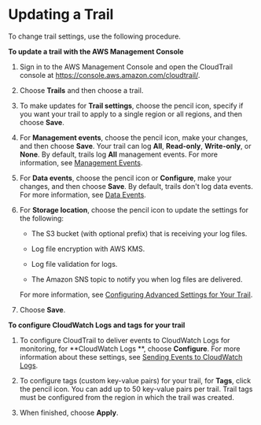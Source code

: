 # Updating a Trail<a name="cloudtrail-update-a-trail-console"></a>

To change trail settings, use the following procedure\.

**To update a trail with the AWS Management Console**

1. Sign in to the AWS Management Console and open the CloudTrail console at [https://console\.aws\.amazon\.com/cloudtrail/](https://console.aws.amazon.com/cloudtrail/)\.

1. Choose **Trails** and then choose a trail\.

1. To make updates for **Trail settings**, choose the pencil icon, specify if you want your trail to apply to a single region or all regions, and then choose **Save**\.

1. For **Management events**, choose the pencil icon, make your changes, and then choose **Save**\. Your trail can log **All**, **Read\-only**, **Write\-only**, or **None**\. By default, trails log **All** management events\. For more information, see [Management Events](logging-management-and-data-events-with-cloudtrail.md#logging-management-events)\.

1. For **Data events**, choose the pencil icon or **Configure**, make your changes, and then choose **Save**\. By default, trails don't log data events\. For more information, see [Data Events](logging-management-and-data-events-with-cloudtrail.md#logging-data-events)\.

1. For **Storage location**, choose the pencil icon to update the settings for the following: 

   + The S3 bucket \(with optional prefix\) that is receiving your log files\.

   + Log file encryption with AWS KMS\.

   + Log file validation for logs\.

   + The Amazon SNS topic to notify you when log files are delivered\.

   For more information, see [Configuring Advanced Settings for Your Trail](cloudtrail-create-a-trail-using-the-console-first-time.md#advanced-settings-for-your-trail)\.

1. Choose **Save**\.

**To configure CloudWatch Logs and tags for your trail**

1. To configure CloudTrail to deliver events to CloudWatch Logs for monitoring, for **CloudWatch Logs **, choose **Configure**\. For more information about these settings, see [Sending Events to CloudWatch Logs](send-cloudtrail-events-to-cloudwatch-logs.md)\. 

1. To configure tags \(custom key\-value pairs\) for your trail, for **Tags**, click the pencil icon\. You can add up to 50 key\-value pairs per trail\. Trail tags must be configured from the region in which the trail was created\. 

1. When finished, choose **Apply**\.